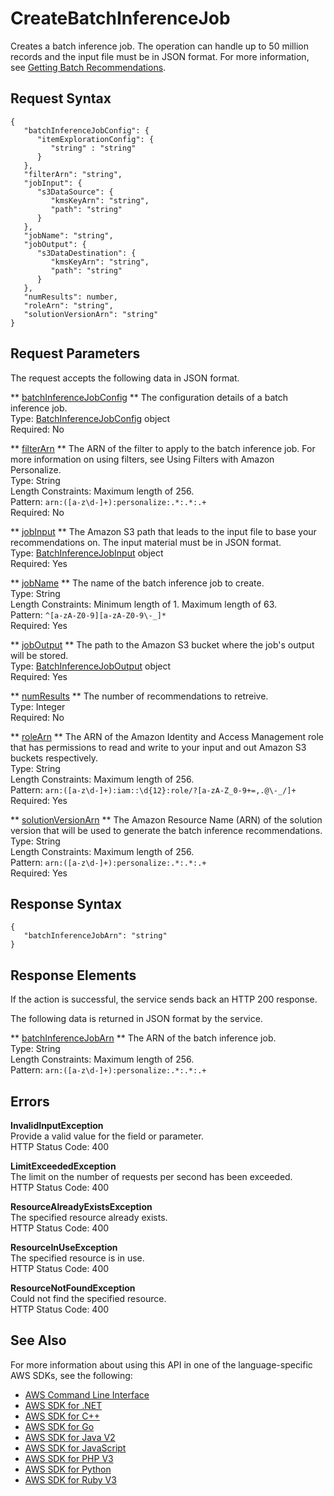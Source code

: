 # CreateBatchInferenceJob<a name="API_CreateBatchInferenceJob"></a>

Creates a batch inference job\. The operation can handle up to 50 million records and the input file must be in JSON format\. For more information, see [Getting Batch Recommendations](recommendations-batch.md)\.

## Request Syntax<a name="API_CreateBatchInferenceJob_RequestSyntax"></a>

```
{
   "batchInferenceJobConfig": { 
      "itemExplorationConfig": { 
         "string" : "string" 
      }
   },
   "filterArn": "string",
   "jobInput": { 
      "s3DataSource": { 
         "kmsKeyArn": "string",
         "path": "string"
      }
   },
   "jobName": "string",
   "jobOutput": { 
      "s3DataDestination": { 
         "kmsKeyArn": "string",
         "path": "string"
      }
   },
   "numResults": number,
   "roleArn": "string",
   "solutionVersionArn": "string"
}
```

## Request Parameters<a name="API_CreateBatchInferenceJob_RequestParameters"></a>

The request accepts the following data in JSON format\.

 ** [batchInferenceJobConfig](#API_CreateBatchInferenceJob_RequestSyntax) **   <a name="personalize-CreateBatchInferenceJob-request-batchInferenceJobConfig"></a>
The configuration details of a batch inference job\.  
Type: [BatchInferenceJobConfig](API_BatchInferenceJobConfig.md) object  
Required: No

 ** [filterArn](#API_CreateBatchInferenceJob_RequestSyntax) **   <a name="personalize-CreateBatchInferenceJob-request-filterArn"></a>
The ARN of the filter to apply to the batch inference job\. For more information on using filters, see Using Filters with Amazon Personalize\.  
Type: String  
Length Constraints: Maximum length of 256\.  
Pattern: `arn:([a-z\d-]+):personalize:.*:.*:.+`   
Required: No

 ** [jobInput](#API_CreateBatchInferenceJob_RequestSyntax) **   <a name="personalize-CreateBatchInferenceJob-request-jobInput"></a>
The Amazon S3 path that leads to the input file to base your recommendations on\. The input material must be in JSON format\.  
Type: [BatchInferenceJobInput](API_BatchInferenceJobInput.md) object  
Required: Yes

 ** [jobName](#API_CreateBatchInferenceJob_RequestSyntax) **   <a name="personalize-CreateBatchInferenceJob-request-jobName"></a>
The name of the batch inference job to create\.  
Type: String  
Length Constraints: Minimum length of 1\. Maximum length of 63\.  
Pattern: `^[a-zA-Z0-9][a-zA-Z0-9\-_]*`   
Required: Yes

 ** [jobOutput](#API_CreateBatchInferenceJob_RequestSyntax) **   <a name="personalize-CreateBatchInferenceJob-request-jobOutput"></a>
The path to the Amazon S3 bucket where the job's output will be stored\.  
Type: [BatchInferenceJobOutput](API_BatchInferenceJobOutput.md) object  
Required: Yes

 ** [numResults](#API_CreateBatchInferenceJob_RequestSyntax) **   <a name="personalize-CreateBatchInferenceJob-request-numResults"></a>
The number of recommendations to retreive\.  
Type: Integer  
Required: No

 ** [roleArn](#API_CreateBatchInferenceJob_RequestSyntax) **   <a name="personalize-CreateBatchInferenceJob-request-roleArn"></a>
The ARN of the Amazon Identity and Access Management role that has permissions to read and write to your input and out Amazon S3 buckets respectively\.  
Type: String  
Length Constraints: Maximum length of 256\.  
Pattern: `arn:([a-z\d-]+):iam::\d{12}:role/?[a-zA-Z_0-9+=,.@\-_/]+`   
Required: Yes

 ** [solutionVersionArn](#API_CreateBatchInferenceJob_RequestSyntax) **   <a name="personalize-CreateBatchInferenceJob-request-solutionVersionArn"></a>
The Amazon Resource Name \(ARN\) of the solution version that will be used to generate the batch inference recommendations\.  
Type: String  
Length Constraints: Maximum length of 256\.  
Pattern: `arn:([a-z\d-]+):personalize:.*:.*:.+`   
Required: Yes

## Response Syntax<a name="API_CreateBatchInferenceJob_ResponseSyntax"></a>

```
{
   "batchInferenceJobArn": "string"
}
```

## Response Elements<a name="API_CreateBatchInferenceJob_ResponseElements"></a>

If the action is successful, the service sends back an HTTP 200 response\.

The following data is returned in JSON format by the service\.

 ** [batchInferenceJobArn](#API_CreateBatchInferenceJob_ResponseSyntax) **   <a name="personalize-CreateBatchInferenceJob-response-batchInferenceJobArn"></a>
The ARN of the batch inference job\.  
Type: String  
Length Constraints: Maximum length of 256\.  
Pattern: `arn:([a-z\d-]+):personalize:.*:.*:.+` 

## Errors<a name="API_CreateBatchInferenceJob_Errors"></a>

 **InvalidInputException**   
Provide a valid value for the field or parameter\.  
HTTP Status Code: 400

 **LimitExceededException**   
The limit on the number of requests per second has been exceeded\.  
HTTP Status Code: 400

 **ResourceAlreadyExistsException**   
The specified resource already exists\.  
HTTP Status Code: 400

 **ResourceInUseException**   
The specified resource is in use\.  
HTTP Status Code: 400

 **ResourceNotFoundException**   
Could not find the specified resource\.  
HTTP Status Code: 400

## See Also<a name="API_CreateBatchInferenceJob_SeeAlso"></a>

For more information about using this API in one of the language\-specific AWS SDKs, see the following:
+  [AWS Command Line Interface](https://docs.aws.amazon.com/goto/aws-cli/personalize-2018-05-22/CreateBatchInferenceJob) 
+  [AWS SDK for \.NET](https://docs.aws.amazon.com/goto/DotNetSDKV3/personalize-2018-05-22/CreateBatchInferenceJob) 
+  [AWS SDK for C\+\+](https://docs.aws.amazon.com/goto/SdkForCpp/personalize-2018-05-22/CreateBatchInferenceJob) 
+  [AWS SDK for Go](https://docs.aws.amazon.com/goto/SdkForGoV1/personalize-2018-05-22/CreateBatchInferenceJob) 
+  [AWS SDK for Java V2](https://docs.aws.amazon.com/goto/SdkForJavaV2/personalize-2018-05-22/CreateBatchInferenceJob) 
+  [AWS SDK for JavaScript](https://docs.aws.amazon.com/goto/AWSJavaScriptSDK/personalize-2018-05-22/CreateBatchInferenceJob) 
+  [AWS SDK for PHP V3](https://docs.aws.amazon.com/goto/SdkForPHPV3/personalize-2018-05-22/CreateBatchInferenceJob) 
+  [AWS SDK for Python](https://docs.aws.amazon.com/goto/boto3/personalize-2018-05-22/CreateBatchInferenceJob) 
+  [AWS SDK for Ruby V3](https://docs.aws.amazon.com/goto/SdkForRubyV3/personalize-2018-05-22/CreateBatchInferenceJob) 